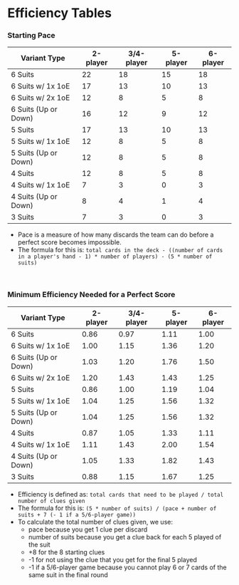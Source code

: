 # Efficiency Tables

### Starting Pace

| Variant Type         | 2-player | 3/4-player | 5-player | 6-player |
| -------------------- | -------- | ---------- | -------- | -------- |
| 6 Suits              | 22       | 18         | 15       | 18       |
| 6 Suits w/ 1x 1oE    | 17       | 13         | 10       | 13       |
| 6 Suits w/ 2x 1oE    | 12       | 8          | 5        | 8        |
| 6 Suits (Up or Down) | 16       | 12         | 9        | 12       |
| 5 Suits              | 17       | 13         | 10       | 13       |
| 5 Suits w/ 1x 1oE    | 12       | 8          | 5        | 8        |
| 5 Suits (Up or Down) | 12       | 8          | 5        | 8        |
| 4 Suits              | 12       | 8          | 5        | 8        |
| 4 Suits w/ 1x 1oE    | 7        | 3          | 0        | 3        |
| 4 Suits (Up or Down) | 8        | 4          | 1        | 4        |
| 3 Suits              | 7        | 3          | 0        | 3        |

* Pace is a measure of how many discards the team can do before a perfect score becomes impossible.
* The formula for this is: `total cards in the deck - ((number of cards in a player's hand - 1) * number of players) - (5 * number of suits)`

<br />

### Minimum Efficiency Needed for a Perfect Score

| Variant Type         | 2-player | 3/4-player | 5-player | 6-player |
| -------------------- | -------- | ---------- | -------- | -------- |
| 6 Suits              | 0.86     | 0.97       | 1.11     | 1.00     |
| 6 Suits w/ 1x 1oE    | 1.00     | 1.15       | 1.36     | 1.20     |
| 6 Suits (Up or Down) | 1.03     | 1.20       | 1.76     | 1.50     |
| 6 Suits w/ 2x 1oE    | 1.20     | 1.43       | 1.43     | 1.25     |
| 5 Suits              | 0.86     | 1.00       | 1.19     | 1.04     |
| 5 Suits w/ 1x 1oE    | 1.04     | 1.25       | 1.56     | 1.32     |
| 5 Suits (Up or Down) | 1.04     | 1.25       | 1.56     | 1.32     |
| 4 Suits              | 0.87     | 1.05       | 1.33     | 1.11     |
| 4 Suits w/ 1x 1oE    | 1.11     | 1.43       | 2.00     | 1.54     |
| 4 Suits (Up or Down) | 1.05     | 1.33       | 1.82     | 1.43     |
| 3 Suits              | 0.88     | 1.15       | 1.67     | 1.25     |

* Efficiency is defined as: `total cards that need to be played / total number of clues given`
* The formula for this is: `(5 * number of suits) / (pace + number of suits + 7 (- 1 if a 5/6-player game))`
* To calculate the total number of clues given, we use:
  * pace because you get 1 clue per discard
  * number of suits because you get a clue back for each 5 played of the suit
  * +8 for the 8 starting clues
  * -1 for not using the clue that you get for the final 5 played
  * -1 if a 5/6-player game because you cannot play 6 or 7 cards of the same suit in the final round
